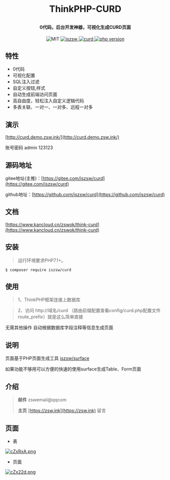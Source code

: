 <h1 align="center" style="margin: 30px 0 30px; font-weight: bold;">ThinkPHP-CURD</h1>
<h4 align="center">0代码，后台开发神器，可视化生成CURD页面</h4>
<p align="center">
    <img src="https://img.shields.io/badge/License-MIT-yellow.svg" alt="MIT" />
  <a href="https://github.com/iszsw">
    <img src="https://img.shields.io/badge/Author-iszsw-blue.svg" alt="iszsw" />
  </a>
  <a href="https://packagist.org/packages/iszsw/curd">
    <img src="https://img.shields.io/packagist/v/iszsw/curd.svg" alt="curd" />
  </a>
  <a href="https://packagist.org/packages/iszsw/curd">
    <img src="https://img.shields.io/packagist/php-v/iszsw/curd.svg" alt="php version" />
  </a>
</p>

## 特性

- 0代码
- 可视化配置
- SQL注入过滤
- 自定义按钮,样式
- 自动生成前端访问页面
- 高自由度，轻松注入自定义逻辑代码
- 多表关联、一对一、一对多、远程一对多


## 演示

[http://curd.demo.zsw.ink/](http://curd.demo.zsw.ink/) 

账号密码 admin  123123

## 源码地址

gitee地址(主推)：[https://gitee.com/iszsw/curd](https://gitee.com/iszsw/curd)

github地址：[https://github.com/iszsw/curd](https://github.com/iszsw/curd)

## 文档

[https://www.kancloud.cn/zswok/think-curd](https://www.kancloud.cn/zswok/think-curd)


## 安装

> 运行环境要求PHP7.1+。

```shell
$ composer require iszsw/curd
```

## 使用

> 1、ThinkPHP框架连接上数据库

> 2、访问 http://域名/curd （路由前缀配置查看config/curd.php配置文件route_prefix）就是这么简单直接

无需其他操作 自动根据数据库字段注释等信息生成页面

## 说明

页面基于PHP页面生成工具 [iszsw/surface](https://gitee.com/iszsw/surface) 

如果功能不够用可以方便的快速的使用surface生成Table、Form页面

## 介绍

> **邮件** zswemail@qqcom
>
> **主页**  [https://zsw.ink](https://zsw.ink) 留言

## 页面

- 表

[![cZxRxA.png](https://z3.ax1x.com/2021/07/03/RRm3ut.png)](https://z3.ax1x.com/2021/07/03/RRm3ut.png)


- 页面

[![cZx22d.png](https://z3.ax1x.com/2021/07/03/RRmljI.png)](https://z3.ax1x.com/2021/07/03/RRmljI.png)

